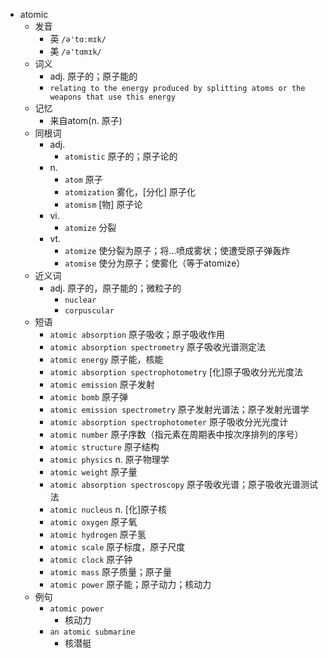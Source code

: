 - atomic
  - 发音
    - 英 `/ə'tɑːmɪk/`
    - 美 `/ə'tɑmɪk/`
  - 词义
    - adj. 原子的；原子能的
    - `relating to the energy produced by splitting atoms or the weapons that use this energy`
  - 记忆
    - 来自atom(n. 原子)
  - 同根词
    - adj.
      - `atomistic` 原子的；原子论的
    - n.
      - `atom` 原子
      - `atomization` 雾化，[分化] 原子化
      - `atomism` [物] 原子论
    - vi.
      - `atomize` 分裂
    - vt.
      - `atomize` 使分裂为原子；将…喷成雾状；使遭受原子弹轰炸
      - `atomise` 使分为原子；使雾化（等于atomize）
  - 近义词
    - adj. 原子的，原子能的；微粒子的
      - `nuclear`
      - `corpuscular`
  - 短语
    - `atomic absorption` 原子吸收；原子吸收作用 
    - `atomic absorption spectrometry` 原子吸收光谱测定法 
    - `atomic energy` 原子能，核能 
    - `atomic absorption spectrophotometry` [化]原子吸收分光光度法 
    - `atomic emission` 原子发射 
    - `atomic bomb` 原子弹 
    - `atomic emission spectrometry` 原子发射光谱法；原子发射光谱学 
    - `atomic absorption spectrophotometer` 原子吸收分光光度计 
    - `atomic number` 原子序数（指元素在周期表中按次序排列的序号） 
    - `atomic structure` 原子结构 
    - `atomic physics` n. 原子物理学 
    - `atomic weight` 原子量 
    - `atomic absorption spectroscopy` 原子吸收光谱；原子吸收光谱测试法 
    - `atomic nucleus` n. [化]原子核 
    - `atomic oxygen` 原子氧 
    - `atomic hydrogen` 原子氢 
    - `atomic scale` 原子标度，原子尺度 
    - `atomic clock` 原子钟 
    - `atomic mass` 原子质量；原子量 
    - `atomic power` 原子能；原子动力；核动力 
  - 例句
    - `atomic power`
      - 核动力
    - `an atomic submarine`
      - 核潜艇

